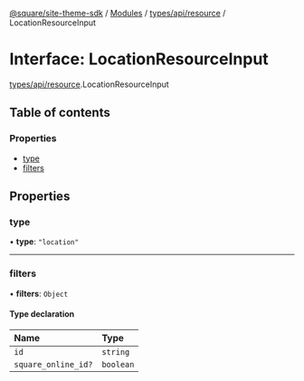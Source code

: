 [@square/site-theme-sdk](../GettingStarted.md) / [Modules](../modules.md) / [types/api/resource](../modules/types_api_resource.md) / LocationResourceInput

# Interface: LocationResourceInput

[types/api/resource](../modules/types_api_resource.md).LocationResourceInput

## Table of contents

### Properties

- [type](types_api_resource.LocationResourceInput.md#type)
- [filters](types_api_resource.LocationResourceInput.md#filters)

## Properties

### type

• **type**: ``"location"``

___

### filters

• **filters**: `Object`

#### Type declaration

| Name | Type |
| :------ | :------ |
| `id` | `string` |
| `square_online_id?` | `boolean` |
